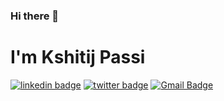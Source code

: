 ### Hi there 👋

# I'm Kshitij Passi

[![linkedin badge](https://img.shields.io/badge/kshitijpassi-30302f?style=flat&logo=linkedin)](https://www.linkedin.com/in/kshitij-passi/)
[![twitter badge](https://img.shields.io/badge/@kshitijpassi-30302f?style=flat&logo=twitter)](https://twitter.com/kshitijpassi)
[![Gmail Badge](https://img.shields.io/badge/kshitijnishu@gmail.com-30302f?style=flat&logo=Gmail&logoColor=red)](mailto:kshitijnishu@gmail.com)
<!--
**Kshitij-25/Kshitij-25** is a ✨ _special_ ✨ repository because its `README.md` (this file) appears on your GitHub profile.

Here are some ideas to get you started:

- 🔭 I’m currently working on ...
- 🌱 I’m currently learning ...
- 👯 I’m looking to collaborate on ...
- 🤔 I’m looking for help with ...
- 💬 Ask me about ...
- 📫 How to reach me: ...
- 😄 Pronouns: ...
- ⚡ Fun fact: ...
-->
